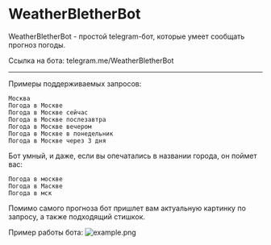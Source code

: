 # WeatherBletherBot
WeatherBletherBot - простой telegram-бот, которые умеет сообщать прогноз погоды.

Ссылка на бота: telegram.me/WeatherBletherBot

---

Примеры поддерживаемых запросов:
```
Москва
Погода в Москве
Погода в Москве сейчас
Погода в Москве послезавтра
Погода в Москве вечером
Погода в Москве в понедельник
Погода в Москве через 3 дня
```

Бот умный, и даже, если вы опечатались в названии города, он поймет вас:
```
Погода в москве
Погода в Маскве
Погода в мск
```

Помимо самого прогноза бот пришлет вам актуальную картинку по запросу, а также подходящий стишкок.

Пример работы бота:
![example.png](https://3.downloader.disk.yandex.ru/disk/58d342843e0c6c28d4bd0359c01907597a9060f7702e4c9af4bdbb379f5d7f24/58507fd1/64yzA1WcgFjSzOJaINoxMOqtuBgtifDHKDACvWZJJwh6dd8dUEVMV3YD9QEobXVSQzE343inmdf5oCiYxS-xvQ%3D%3D?uid=0&filename=Снимок%20экрана%202016-12-13%20в%2022.08.38.png&disposition=inline&hash=&limit=0&content_type=image%2Fpng&fsize=175477&hid=0d2980b65e728dacbeba73ededaa4288&media_type=image&tknv=v2&etag=de2425101a86ae6c037e314ed9a814d0)

